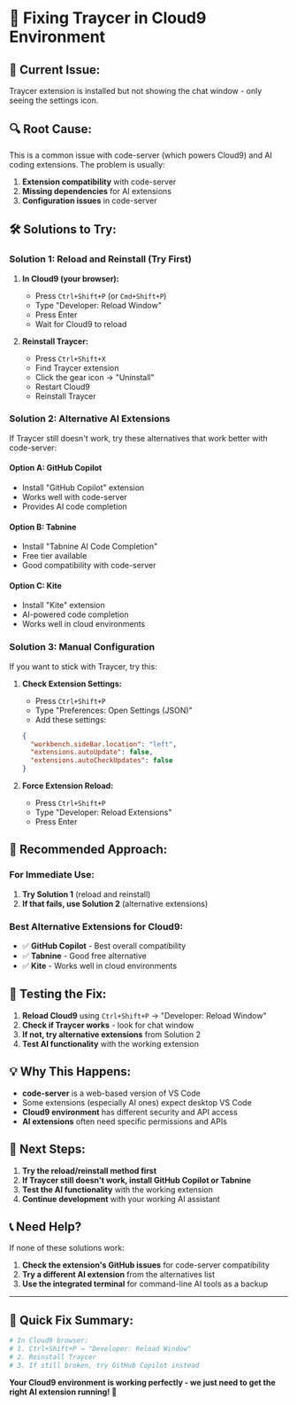 # 🔧 Fixing Traycer in Cloud9 Environment

## 🚨 **Current Issue:**
Traycer extension is installed but not showing the chat window - only seeing the settings icon.

## 🔍 **Root Cause:**
This is a common issue with code-server (which powers Cloud9) and AI coding extensions. The problem is usually:
1. **Extension compatibility** with code-server
2. **Missing dependencies** for AI extensions
3. **Configuration issues** in code-server

## 🛠️ **Solutions to Try:**

### **Solution 1: Reload and Reinstall (Try First)**
1. **In Cloud9 (your browser):**
   - Press `Ctrl+Shift+P` (or `Cmd+Shift+P`)
   - Type "Developer: Reload Window"
   - Press Enter
   - Wait for Cloud9 to reload

2. **Reinstall Traycer:**
   - Press `Ctrl+Shift+X`
   - Find Traycer extension
   - Click the gear icon → "Uninstall"
   - Restart Cloud9
   - Reinstall Traycer

### **Solution 2: Alternative AI Extensions**
If Traycer still doesn't work, try these alternatives that work better with code-server:

#### **Option A: GitHub Copilot**
- Install "GitHub Copilot" extension
- Works well with code-server
- Provides AI code completion

#### **Option B: Tabnine**
- Install "Tabnine AI Code Completion"
- Free tier available
- Good compatibility with code-server

#### **Option C: Kite**
- Install "Kite" extension
- AI-powered code completion
- Works well in cloud environments

### **Solution 3: Manual Configuration**
If you want to stick with Traycer, try this:

1. **Check Extension Settings:**
   - Press `Ctrl+Shift+P`
   - Type "Preferences: Open Settings (JSON)"
   - Add these settings:
   ```json
   {
     "workbench.sideBar.location": "left",
     "extensions.autoUpdate": false,
     "extensions.autoCheckUpdates": false
   }
   ```

2. **Force Extension Reload:**
   - Press `Ctrl+Shift+P`
   - Type "Developer: Reload Extensions"
   - Press Enter

## 🎯 **Recommended Approach:**

### **For Immediate Use:**
1. **Try Solution 1** (reload and reinstall)
2. **If that fails, use Solution 2** (alternative extensions)

### **Best Alternative Extensions for Cloud9:**
- ✅ **GitHub Copilot** - Best overall compatibility
- ✅ **Tabnine** - Good free alternative
- ✅ **Kite** - Works well in cloud environments

## 🔄 **Testing the Fix:**

1. **Reload Cloud9** using `Ctrl+Shift+P` → "Developer: Reload Window"
2. **Check if Traycer works** - look for chat window
3. **If not, try alternative extensions** from Solution 2
4. **Test AI functionality** with the working extension

## 💡 **Why This Happens:**

- **code-server** is a web-based version of VS Code
- Some extensions (especially AI ones) expect desktop VS Code
- **Cloud9 environment** has different security and API access
- **AI extensions** often need specific permissions and APIs

## 🚀 **Next Steps:**

1. **Try the reload/reinstall method first**
2. **If Traycer still doesn't work, install GitHub Copilot or Tabnine**
3. **Test the AI functionality** with the working extension
4. **Continue development** with your working AI assistant

## 📞 **Need Help?**

If none of these solutions work:
1. **Check the extension's GitHub issues** for code-server compatibility
2. **Try a different AI extension** from the alternatives list
3. **Use the integrated terminal** for command-line AI tools as a backup

---

## 🎉 **Quick Fix Summary:**

```bash
# In Cloud9 browser:
# 1. Ctrl+Shift+P → "Developer: Reload Window"
# 2. Reinstall Traycer
# 3. If still broken, try GitHub Copilot instead
```

**Your Cloud9 environment is working perfectly - we just need to get the right AI extension running! 🚀**
